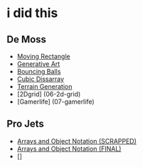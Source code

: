 # i did this

## De Moss
- [Moving Rectangle](00-moving-rectangle)
- [Generative Art](01-generative-art)
- [Bouncing Balls](03-bouncing-balls)
- [Cubic Dissarray](04-cubic-dissarray)
- [Terrain Generation](05-terrain)
- [2Dgrid] (06-2d-grid)
- [Gamerlife] (07-gamerlife) 

## Pro Jets
- [Arrays and Object Notation (SCRAPPED)](project01-array-assignment)
- [Arrays and Object Notation (FINAL)](project02-array-assignment-again)
- []
